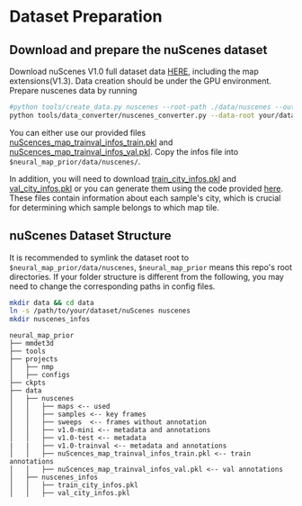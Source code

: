# Dataset Preparation

## Download and prepare the nuScenes dataset

Download nuScenes V1.0 full dataset data [HERE](https://www.nuscenes.org/download), including the map extensions(V1.3).
Data
creation should be under the GPU environment.
Prepare nuscenes data by running

```bash
#python tools/create_data.py nuscenes --root-path ./data/nuscenes --out-dir ./data/nuscenes --extra-tag nuscenes
python tools/data_converter/nuscenes_converter.py --data-root your/dataset/nuScenes/
```

You can either use our provided
files [nuScences_map_trainval_infos_train.pkl](https://drive.google.com/file/d/18P8LZcEVxGYAvMQpEROrF0pnpu62ffvD/view?usp=sharing)
and [nuScences_map_trainval_infos_val.pkl](https://drive.google.com/file/d/1H6HfnNqmKBFvNIivApcsRUCgPtxgIq7A/view?usp=sharing).
Copy the infos file into `$neural_map_prior/data/nuscenes/`.

In addition, you will need to
download [train_city_infos.pkl](https://drive.google.com/file/d/1WZ9fzVIiq9V-B8_l3EtF19Q9aLg6hmPG/view?usp=sharing) and
[val_city_infos.pkl](https://drive.google.com/file/d/1J3-BQzbaKJaHsEMZTTVDq5JvO5HHG41M/view?usp=sharing) or you can
generate them using the code provided [here](project/neural_map_prior/data_utils/nusc_city_infos.py). These files
contain information about each sample's city, which is crucial for determining which sample belongs to which map tile.

## nuScenes Dataset Structure

It is recommended to symlink the dataset root to `$neural_map_prior/data/nuscenes`, `$neural_map_prior` means this
repo's root directories. If your folder structure is different from the following, you may need to change the
corresponding paths in config files.

```bash
mkdir data && cd data
ln -s /path/to/your/dataset/nuScenes nuscenes
mkdir nuscenes_infos
```

```
neural_map_prior
├── mmdet3d
├── tools
├── projects
│   ├── nmp
│   ├── configs
├── ckpts
├── data
│   ├── nuscenes
│   │   ├── maps <-- used
│   │   ├── samples <-- key frames
│   │   ├── sweeps  <-- frames without annotation
│   │   ├── v1.0-mini <-- metadata and annotations
│   │   ├── v1.0-test <-- metadata
|   |   ├── v1.0-trainval <-- metadata and annotations
│   │   ├── nuScences_map_trainval_infos_train.pkl <-- train annotations
│   │   ├── nuScences_map_trainval_infos_val.pkl <-- val annotations
│   ├── nuscenes_infos
│   │   ├── train_city_infos.pkl
│   │   ├── val_city_infos.pkl
```

